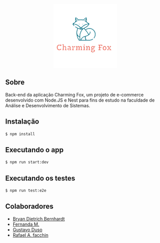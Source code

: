 <div align="center">
  <img src="logo-675441896-1680313977-b8da0a9fd72c5b190dc1497d90c2c6df1680313978-480-0.png" />
</div>

## Sobre
Back-end da aplicação Charming Fox, um projeto de e-commerce desenvolvido com Node.JS e Nest para fins de estudo na faculdade de Análise e Desenvolvimento de Sistemas.

## Instalação

```bash
$ npm install
```

## Executando o app

```bash
$ npm run start:dev
```

## Executando os testes

```bash
$ npm run test:e2e
```

## Colaboradores
- [Bryan Dietrich Bernhardt](https://github.com/bryandbernhardt)
- [Fernanda M.](https://github.com/ferdarko)
- [Gustavo Duso](https://github.com/gduso)
- [Rafael A. facchin](https://github.com/RafaelFacchin)
